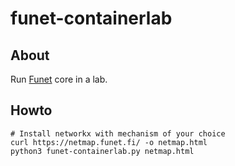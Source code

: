 # funet-containerlab

## About

Run [Funet](https://web.archive.org/web/20250114090246/https://netmap.funet.fi/) core in a lab.

## Howto

```
# Install networkx with mechanism of your choice
curl https://netmap.funet.fi/ -o netmap.html
python3 funet-containerlab.py netmap.html
```
